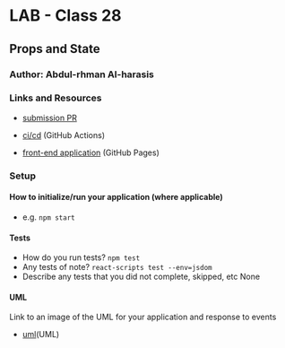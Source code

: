 # LAB - Class 28

## Props and State

### Author: Abdul-rhman Al-harasis 

### Links and Resources

- [submission PR](https://github.com/401-advanced-javascript-Dante/lab28/pull/1)
- [ci/cd](https://github.com/401-advanced-javascript-Dante/lab28/actions/runs/45853368) (GitHub Actions)

- [front-end application](https://401-advanced-javascript-dante.github.io/lab27/) (GitHub Pages)


### Setup


#### How to initialize/run your application (where applicable)

- e.g. `npm start`

#### Tests

- How do you run tests?
`npm test`
- Any tests of note?
`react-scripts test --env=jsdom`
- Describe any tests that you did not complete, skipped, etc
None

#### UML

Link to an image of the UML for your application and response to events
- [uml](https://i.ibb.co/cyYtQTR/lab28.jpg)(UML)

